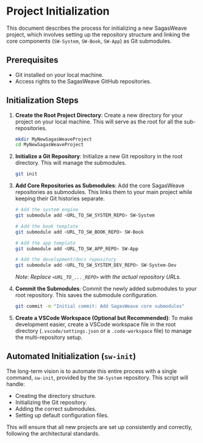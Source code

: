 # Project Initialization

This document describes the process for initializing a new SagasWeave project, which involves setting up the repository structure and linking the core components (`SW-System`, `SW-Book`, `SW-App`) as Git submodules.

## Prerequisites

-   Git installed on your local machine.
-   Access rights to the SagasWeave GitHub repositories.

## Initialization Steps

1.  **Create the Root Project Directory**:
    Create a new directory for your project on your local machine. This will serve as the root for all the sub-repositories.

    ```bash
    mkdir MyNewSagasWeaveProject
    cd MyNewSagasWeaveProject
    ```

2.  **Initialize a Git Repository**:
    Initialize a new Git repository in the root directory. This will manage the submodules.

    ```bash
    git init
    ```

3.  **Add Core Repositories as Submodules**:
    Add the core SagasWeave repositories as submodules. This links them to your main project while keeping their Git histories separate.

    ```bash
    # Add the system engine
    git submodule add <URL_TO_SW_SYSTEM_REPO> SW-System

    # Add the book template
    git submodule add <URL_TO_SW_BOOK_REPO> SW-Book

    # Add the app template
    git submodule add <URL_TO_SW_APP_REPO> SW-App

    # Add the development/docs repository
    git submodule add <URL_TO_SW_SYSTEM_DEV_REPO> SW-System-Dev
    ```

    *Note: Replace `<URL_TO_..._REPO>` with the actual repository URLs.*

4.  **Commit the Submodules**:
    Commit the newly added submodules to your root repository. This saves the submodule configuration.

    ```bash
    git commit -m "Initial commit: Add SagasWeave core submodules"
    ```

5.  **Create a VSCode Workspace (Optional but Recommended)**:
    To make development easier, create a VSCode workspace file in the root directory (`.vscode/settings.json` or a `.code-workspace` file) to manage the multi-repository setup.

## Automated Initialization (`sw-init`)

The long-term vision is to automate this entire process with a single command, `sw-init`, provided by the `SW-System` repository. This script will handle:

-   Creating the directory structure.
-   Initializing the Git repository.
-   Adding the correct submodules.
-   Setting up default configuration files.

This will ensure that all new projects are set up consistently and correctly, following the architectural standards.